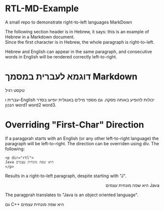 # RTL-MD-Example
A small repo to demonstrate right-to-left languages MarkDown

The following section header is in Hebrew, it says: this is an example of Hebrew in a Markdown document.  
Since the first character is in Hebrew, the whole paragraph is right-to-left.

Hebrew and English can appear in the same paragraph, and consecutive words in English will be rendered correctly left-to-right.


# דוגמא לעברית במסמך Markdown

טקסט רגיל

עברית ו-English יכולות להופיע באותה פסקה. גם מספר מילים באנגלית יופיעו בסדר הנכון word1 word2 word3.

# Overriding "First-Char" Direction

If a paragprah starts with an English (or any other left-to-right language) the paragraph will be left-to-right.  The direction can be overriden using div.
The following:

```
<p dir="rtl">
Java היא שפה מונחית עצמים
</p>
```

Results in a right-to-left paragraph, despite starting with "J".

<p dir="rtl">
Java היא שפה מונחית עצמים
</p>

The paragprah translates to "Java is an object oriented language".







גם C++ היא שפה מונחית עצמים
